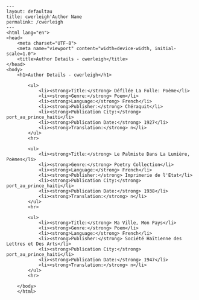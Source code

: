 
    ---
    layout: defaultau
    title: cwerleigh'Author Name 
    permalink: /cwerleigh
    ---
    <html lang="en">
    <head>
        <meta charset="UTF-8">
        <meta name="viewport" content="width=device-width, initial-scale=1.0">
        <title>Author Details - cwerleigh</title>
    </head>
    <body>
        <h1>Author Details - cwerleigh</h1>
        
            <ul>
                <li><strong>Title:</strong> Défilée La Folle: Poème</li>
                <li><strong>Genre:</strong> Poem</li>
                <li><strong>Language:</strong> French</li>
                <li><strong>Publisher:</strong> Chéraquit</li>
                <li><strong>Publication City:</strong> port_au_prince_haiti</li>
                <li><strong>Publication Date:</strong> 1927</li>
                <li><strong>Translation:</strong> n</li>
            </ul>
            <hr>
            
            <ul>
                <li><strong>Title:</strong> Le Palmiste Dans La Lumière, Poèmes</li>
                <li><strong>Genre:</strong> Poetry Collection</li>
                <li><strong>Language:</strong> French</li>
                <li><strong>Publisher:</strong> Imprimerie de l'Etat</li>
                <li><strong>Publication City:</strong> port_au_prince_haiti</li>
                <li><strong>Publication Date:</strong> 1938</li>
                <li><strong>Translation:</strong> n</li>
            </ul>
            <hr>
            
            <ul>
                <li><strong>Title:</strong> Ma Ville, Mon Pays</li>
                <li><strong>Genre:</strong> Poem</li>
                <li><strong>Language:</strong> French</li>
                <li><strong>Publisher:</strong> Société Haïtienne des Lettres et Des Arts</li>
                <li><strong>Publication City:</strong> port_au_prince_haiti</li>
                <li><strong>Publication Date:</strong> 1947</li>
                <li><strong>Translation:</strong> n</li>
            </ul>
            <hr>
            
        </body>
        </html>
        